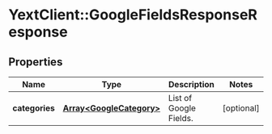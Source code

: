 # YextClient::GoogleFieldsResponseResponse

## Properties
Name | Type | Description | Notes
------------ | ------------- | ------------- | -------------
**categories** | [**Array&lt;GoogleCategory&gt;**](GoogleCategory.md) | List of Google Fields. | [optional] 



